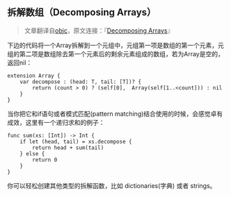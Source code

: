 拆解数组（Decomposing Arrays）
----
>文章翻译自[objc](http://www.objc.io)，原文连接：『[Decomposing Arrays](http://www.objc.io/snippets/1.html)』

下边的代码将一个Array拆解到一个元组中，元组第一项是数组的第一个元素，元组的第二项是数组除去第一个元素后的剩余元素组成的数组，若为Array是空的，返回nil：

	extension Array {
   		var decompose : (head: T, tail: [T])? {
       		return (count > 0) ? (self[0], 	Array(self[1..<count])) : nil 
    	}
	}
当你把它和if语句或者模式匹配(pattern matching)结合使用的时候，会感觉卓有成效，这里有一个递归求和的例子：

	func sum(xs: [Int]) -> Int {
    	if let (head, tail) = xs.decompose {
        	return head + sum(tail) 
    	} else {
        	return 0 
    	}
	}
你可以轻松创建其他类型的拆解函数，比如 dictionaries(字典) 或者 strings。